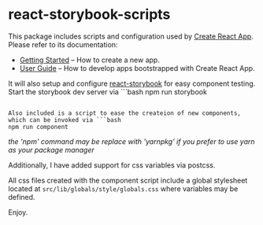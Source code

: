 # react-storybook-scripts

This package includes scripts and configuration used by [Create React App](https://github.com/facebookincubator/create-react-app).  
Please refer to its documentation:

* [Getting Started](https://github.com/facebookincubator/create-react-app/blob/master/README.md#getting-started) – How to create a new app.
* [User Guide](https://github.com/facebookincubator/create-react-app/blob/master/packages/react-scripts/template/README.md) – How to develop apps bootstrapped with Create React App.

It will also setup and configure [react-storybook](https://getstorybook.io) for easy component testing.
Start the storybook dev server via ```bash
npm run storybook
```

Also included is a script to ease the createion of new components, which can be invoked via ```bash
npm run component
```

_the 'npm' command may be replace with 'yarnpkg' if you prefer to use yarn as your package manager_

Additionally, I have added support for css variables via postcss.

All css files created with the component script include a global stylesheet located at `src/lib/globals/style/globals.css` where variables may be defined.

Enjoy.